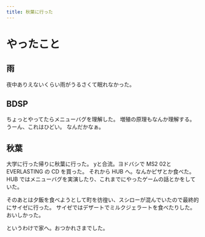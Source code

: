 ```yaml
---
title: 秋葉に行った
---
```


# やったこと

## 雨

夜中ありえないくらい雨がうるさくて眠れなかった。

## BDSP

ちょっとやってたらメニューバグを理解した。
増殖の原理もなんか理解する。うーん、これはひどい。
なんだかなぁ。

## 秋葉

大学に行った帰りに秋葉に行った。
yと合流。ヨドバシで MS2 02と EVERLASTING の CD を買った。
それから HUB へ。なんかピザとか食べた。
HUB ではメニューバグを実演したり、これまでにやったゲームの話とかをしていた。

そのあとは夕飯を食べようとして町を彷徨い、スシローが混んでいたので最終的にサイゼに行った。
サイゼではデザートでミルクジェラートを食べたりした。おいしかった。

というわけで家へ。おつかれさまでした。
